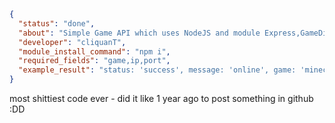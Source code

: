 ```json
{
  "status": "done",
  "about": "Simple Game API which uses NodeJS and module Express,GameDig. With this API you can get information from game servers.",
  "developer": "cliquanT",
  "module_install_command": "npm i",
  "required_fields": "game,ip,port",
  "example_result": "status: 'success', message: 'online', game: 'minecraft', ipport: 'mc.side.lv:25565', ping: 63, playercount: '34', maxplayercount: '450'"
}
```
most shittiest code ever - did it like 1 year ago to post something in github :DD
